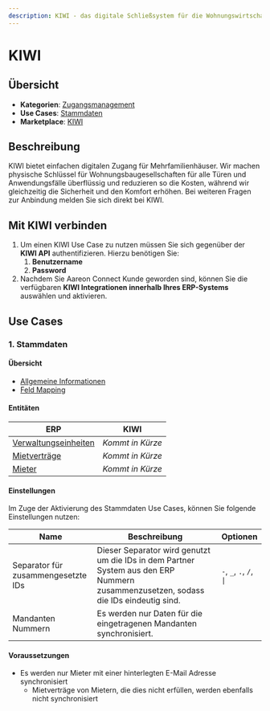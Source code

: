```yaml
---
description: KIWI - das digitale Schließsystem für die Wohnungswirtschaft
---
```


# KIWI

## Übersicht

* **Kategorien**: [Zugangsmanagement](../kategorien/zugangsmanagement.md)
* **Use Cases**: [Stammdaten](kiwi.md#stammdaten)
* **Marketplace**: [KIWI](https://marketplace.aareon.com/de/listings/kiwi)

## Beschreibung

KIWI bietet einfachen digitalen Zugang für Mehrfamilienhäuser. Wir machen physische Schlüssel für Wohnungsbaugesellschaften für alle Türen und Anwendungsfälle überflüssig und reduzieren so die Kosten, während wir gleichzeitig die Sicherheit und den Komfort erhöhen. Bei weiteren Fragen zur Anbindung melden Sie sich direkt bei KIWI.

## Mit KIWI verbinden

1. Um einen KIWI Use Case zu nutzen müssen Sie sich gegenüber der **KIWI API** authentifizieren. Hierzu benötigen Sie:
   1. **Benutzername**
   2. **Password**
2. Nachdem Sie Aareon Connect Kunde geworden sind, können Sie die verfügbaren **KIWI Integrationen innerhalb Ihres ERP-Systems** auswählen und aktivieren.

## Use Cases

### 1. Stammdaten

#### Übersicht

* [Allgemeine Informationen](../use-cases/stammdaten.md)
* [Feld Mapping](https://docs.google.com/spreadsheets/d/1fLwCGcttemtlDpznO3O00352cZZ5SPJXBPv6IRWQ6Bk/edit?gid=1022321755#gid=1022321755)

#### Entitäten

| ERP                                                            | KIWI             |
| -------------------------------------------------------------- | ---------------- |
| [Verwaltungseinheiten](../kategorien/eigentuemerverwaltung.md) | _Kommt in Kürze_ |
| [Mietverträge](../entitaeten/mietvertraege.md)                 | _Kommt in Kürze_ |
| [Mieter](../entitaeten/mieter.md)                              | _Kommt in Kürze_ |

#### Einstellungen

Im Zuge der Aktivierung des Stammdaten Use Cases, können Sie folgende Einstellungen nutzen:

<table><thead><tr><th width="165">Name</th><th width="450.33333333333326">Beschreibung</th><th>Optionen</th></tr></thead><tbody><tr><td>Separator für zusammengesetzte IDs</td><td>Dieser Separator wird genutzt um die IDs in dem Partner System aus den ERP Nummern zusammenzusetzen, sodass die IDs eindeutig sind.</td><td><code>-</code>, <code>_</code>, <code>.</code>, <code>/</code>, <code>|</code></td></tr><tr><td>Mandanten Nummern</td><td>Es werden nur Daten für die eingetragenen Mandanten synchronisiert.</td><td></td></tr></tbody></table>

#### Voraussetzungen

* Es werden nur Mieter mit einer hinterlegten E-Mail Adresse synchronisiert
  * Mietverträge von Mietern, die dies nicht erfüllen, werden ebenfalls nicht synchronisiert

